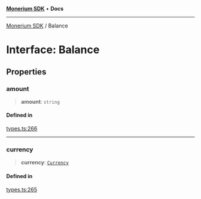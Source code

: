 [**Monerium SDK**](../README.md) • **Docs**

***

[Monerium SDK](../README.md) / Balance

# Interface: Balance

## Properties

### amount

> **amount**: `string`

#### Defined in

[types.ts:266](https://github.com/monerium/js-monorepo/blob/530606ad090851a47b688b8e1e3b82094f550d72/packages/sdk/src/types.ts#L266)

***

### currency

> **currency**: [`Currency`](../enumerations/Currency.md)

#### Defined in

[types.ts:265](https://github.com/monerium/js-monorepo/blob/530606ad090851a47b688b8e1e3b82094f550d72/packages/sdk/src/types.ts#L265)
